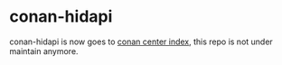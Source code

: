 # conan-hidapi

conan-hidapi is now goes to [conan center index](https://github.com/conan-io/conan-center-index), this repo is not under maintain anymore.
